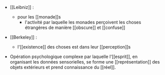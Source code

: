 - [[Leibniz]] : 
	- pour les [[monade]]s
		- l'activité par laquelle les monades perçoivent les choses étrangères de manière [[obscure]] et [[confuse]]

- [[Berkeley]] : 
	- l'[[existence]] des choses est dans leur  [[perception]]s


- Opération psychologique complexe par laquelle l'[[esprit]], en organisant les données sensorielles, se forme une [[représentation]] des objets extérieurs et prend connaissance du [[réel]].